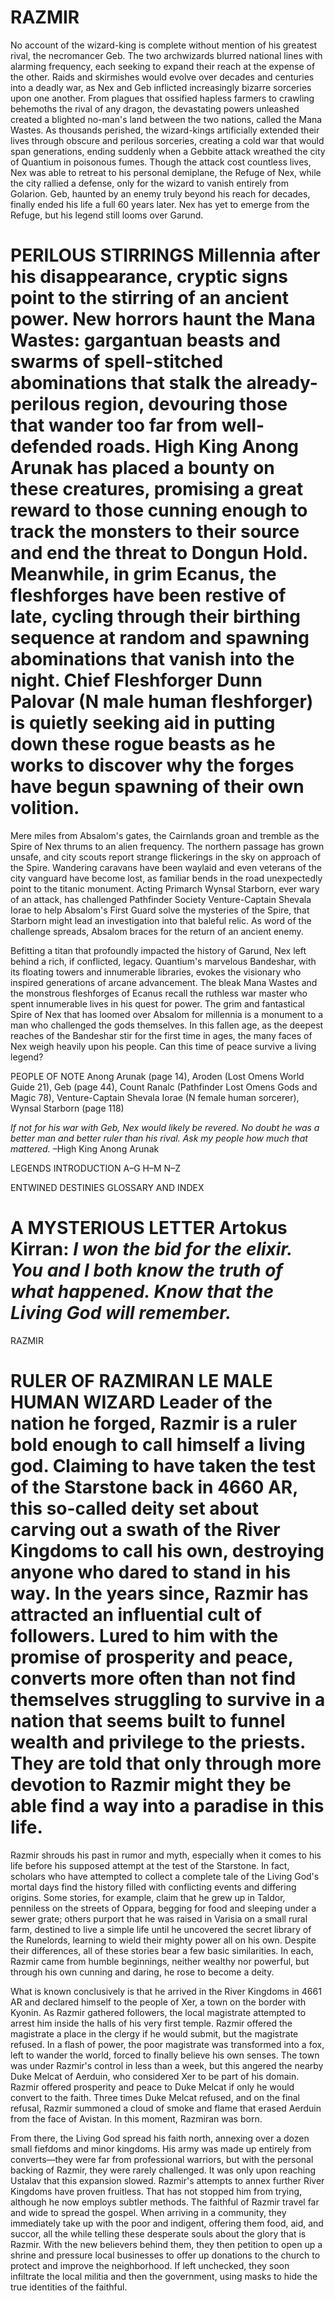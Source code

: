# RAZMIR

No account of the wizard-king is complete without mention of his greatest rival, the necromancer Geb. The two archwizards blurred national lines with alarming frequency, each seeking to expand their reach at the expense of the other. Raids and skirmishes would evolve over decades and centuries into a deadly war, as Nex and Geb inflicted increasingly bizarre sorceries upon one another. From plagues that ossified hapless farmers to crawling behemoths the rival of any dragon, the devastating powers unleashed created a blighted no-man's land between the two nations, called the Mana Wastes. As thousands perished, the wizard-kings artificially extended their lives through obscure and perilous sorceries, creating a cold war that would span generations, ending suddenly when a Gebbite attack wreathed the city of Quantium in poisonous fumes. Though the attack cost countless lives, Nex was able to retreat to his personal demiplane, the Refuge of Nex, while the city rallied a defense, only for the wizard to vanish entirely from Golarion. Geb, haunted by an enemy truly beyond his reach for decades, finally ended his life a full 60 years later. Nex has yet to emerge from the Refuge, but his legend still looms over Garund.

# PERILOUS STIRRINGS Millennia after his disappearance, cryptic signs point to the stirring of an ancient power. New horrors haunt the Mana Wastes: gargantuan beasts and swarms of spell-stitched abominations that stalk the already-perilous region, devouring those that wander too far from well-defended roads. High King Anong Arunak has placed a bounty on these creatures, promising a great reward to those cunning enough to track the monsters to their source and end the threat to Dongun Hold. Meanwhile, in grim Ecanus, the fleshforges have been restive of late, cycling through their birthing sequence at random and spawning abominations that vanish into the night. Chief Fleshforger **Dunn Palovar** (N male human fleshforger) is quietly seeking aid in putting down these rogue beasts as he works to discover why the forges have begun spawning of their own volition.

Mere miles from Absalom's gates, the Cairnlands groan and tremble as the Spire of Nex thrums to an alien frequency. The northern passage has grown unsafe, and city scouts report strange flickerings in the sky on approach of the Spire. Wandering caravans have been waylaid and even veterans of the city vanguard have become lost, as familiar bends in the road unexpectedly point to the titanic monument. Acting Primarch Wynsal Starborn, ever wary of an attack, has challenged Pathfinder Society Venture-Captain Shevala Iorae to help Absalom's First Guard solve the mysteries of the Spire, that Starborn might lead an investigation into that baleful relic. As word of the challenge spreads, Absalom braces for the return of an ancient enemy.

Befitting a titan that profoundly impacted the history of Garund, Nex left behind a rich, if conflicted, legacy. Quantium's marvelous Bandeshar, with its floating towers and innumerable libraries, evokes the visionary who inspired generations of arcane advancement. The bleak Mana Wastes and the monstrous fleshforges of Ecanus recall the ruthless war master who spent innumerable lives in his quest for power. The grim and fantastical Spire of Nex that has loomed over Absalom for millennia is a monument to a man who challenged the gods themselves. In this fallen age, as the deepest reaches of the Bandeshar stir for the first time in ages, the many faces of Nex weigh heavily upon his people. Can this time of peace survive a living legend?

PEOPLE OF NOTE Anong Arunak (page 14), Aroden (Lost Omens World Guide 21), Geb (page 44), Count Ranalc (Pathfinder Lost Omens Gods and Magic 78), Venture-Captain Shevala Iorae (N female human sorcerer), Wynsal Starborn (page 118)

*If not for his war with Geb, Nex would likely be revered. No doubt he was a better man and better ruler than his rival. Ask my people how much that mattered.* –High King Anong Arunak

LEGENDS INTRODUCTION A–G H–M N–Z

ENTWINED DESTINIES GLOSSARY AND INDEX

# A MYSTERIOUS LETTER Artokus Kirran: *I won the bid for the elixir. You and I both know the truth of what happened. Know that the Living God will remember.*

RAZMIR

# RULER OF RAZMIRAN LE MALE HUMAN WIZARD Leader of the nation he forged, Razmir is a ruler bold enough to call himself a living god. Claiming to have taken the test of the Starstone back in 4660 AR, this so-called deity set about carving out a swath of the River Kingdoms to call his own, destroying anyone who dared to stand in his way. In the years since, Razmir has attracted an influential cult of followers. Lured to him with the promise of prosperity and peace, converts more often than not find themselves struggling to survive in a nation that seems built to funnel wealth and privilege to the priests. They are told that only through more devotion to Razmir might they be able find a way into a paradise in this life.

Razmir shrouds his past in rumor and myth, especially when it comes to his life before his supposed attempt at the test of the Starstone. In fact, scholars who have attempted to collect a complete tale of the Living God's mortal days find the history filled with conflicting events and differing origins. Some stories, for example, claim that he grew up in Taldor, penniless on the streets of Oppara, begging for food and sleeping under a sewer grate; others purport that he was raised in Varisia on a small rural farm, destined to live a simple life until he uncovered the secret library of the Runelords, learning to wield their mighty power all on his own. Despite their differences, all of these stories bear a few basic similarities. In each, Razmir came from humble beginnings, neither wealthy nor powerful, but through his own cunning and daring, he rose to become a deity.

What is known conclusively is that he arrived in the River Kingdoms in 4661 AR and declared himself to the people of Xer, a town on the border with Kyonin. As Razmir gathered followers, the local magistrate attempted to arrest him inside the halls of his very first temple. Razmir offered the magistrate a place in the clergy if he would submit, but the magistrate refused. In a flash of power, the poor magistrate was transformed into a fox, left to wander the world, forced to finally believe his own senses. The town was under Razmir's control in less than a week, but this angered the nearby Duke Melcat of Aerduin, who considered Xer to be part of his domain. Razmir offered prosperity and peace to Duke Melcat if only he would convert to the faith. Three times Duke Melcat refused, and on the final refusal, Razmir summoned a cloud of smoke and flame that erased Aerduin from the face of Avistan. In this moment, Razmiran was born.

From there, the Living God spread his faith north, annexing over a dozen small fiefdoms and minor kingdoms. His army was made up entirely from converts—they were far from professional warriors, but with the personal backing of Razmir, they were rarely challenged. It was only upon reaching Ustalav that this expansion slowed. Razmir's attempts to annex further River Kingdoms have proven fruitless. That has not stopped him from trying, although he now employs subtler methods. The faithful of Razmir travel far and wide to spread the gospel. When arriving in a community, they immediately take up with the poor and indigent, offering them food, aid, and succor, all the while telling these desperate souls about the glory that is Razmir. With the new believers behind them, they then petition to open up a shrine and pressure local businesses to offer up donations to the church to protect and improve the neighborhood. If left unchecked, they soon infiltrate the local militia and then the government, using masks to hide the true identities of the faithful.